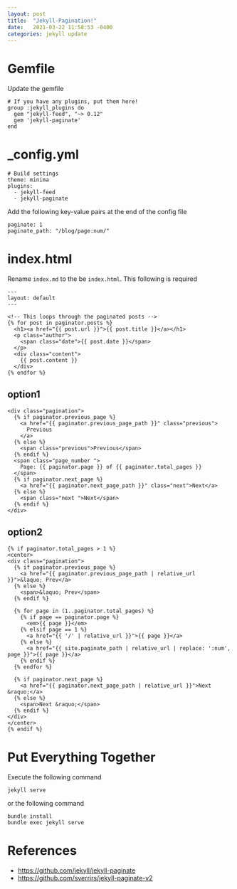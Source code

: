 ```yaml
---
layout: post
title:  "Jekyll-Pagination!"
date:   2021-03-22 11:58:53 -0400
categories: jekyll update
---
```




# Gemfile

Update the gemfile

```
# If you have any plugins, put them here!
group :jekyll_plugins do
  gem "jekyll-feed", "~> 0.12"
  gem 'jekyll-paginate'
end
```


# _config.yml


```
# Build settings
theme: minima
plugins:
  - jekyll-feed
  - jekyll-paginate
```

Add the following key-value pairs at the end of the config file

```
paginate: 1
paginate_path: "/blog/page:num/"
```

# index.html

Rename `index.md` to the be `index.html`. This following is required

```
---
layout: default
---

<!-- This loops through the paginated posts -->
{% for post in paginator.posts %}
  <h1><a href="{{ post.url }}">{{ post.title }}</a></h1>
  <p class="author">
    <span class="date">{{ post.date }}</span>
  </p>
  <div class="content">
    {{ post.content }}
  </div>
{% endfor %}

```

## option1

```
<div class="pagination">
  {% if paginator.previous_page %}
    <a href="{{ paginator.previous_page_path }}" class="previous">
      Previous
    </a>
  {% else %}
    <span class="previous">Previous</span>
  {% endif %}
  <span class="page_number ">
    Page: {{ paginator.page }} of {{ paginator.total_pages }}
  </span>
  {% if paginator.next_page %}
    <a href="{{ paginator.next_page_path }}" class="next">Next</a>
  {% else %}
    <span class="next ">Next</span>
  {% endif %}
</div>

```

## option2

```
{% if paginator.total_pages > 1 %}
<center>
<div class="pagination">
  {% if paginator.previous_page %}
    <a href="{{ paginator.previous_page_path | relative_url }}">&laquo; Prev</a>
  {% else %}
    <span>&laquo; Prev</span>
  {% endif %}

  {% for page in (1..paginator.total_pages) %}
    {% if page == paginator.page %}
      <em>{{ page }}</em>
    {% elsif page == 1 %}
      <a href="{{ '/' | relative_url }}">{{ page }}</a>
    {% else %}
      <a href="{{ site.paginate_path | relative_url | replace: ':num', page }}">{{ page }}</a>
    {% endif %}
  {% endfor %}

  {% if paginator.next_page %}
    <a href="{{ paginator.next_page_path | relative_url }}">Next &raquo;</a>
  {% else %}
    <span>Next &raquo;</span>
  {% endif %}
</div>
</center>
{% endif %}
```

# Put Everything Together

Execute the following command

```
jekyll serve
```

or the following command

```
bundle install
bundle exec jekyll serve
```


# References

- https://github.com/jekyll/jekyll-paginate
- https://github.com/sverrirs/jekyll-paginate-v2
